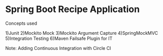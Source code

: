 # Spring Boot Recipe Application


Concepts used

1)Junit 2)Mockito Mock 3)Mockito Argument Capture 4)SpringMockMVC 5)Integration Testing 6)Maven Failsafe Plugin for IT

Note: Adding Continuous Integration with Circle CI
